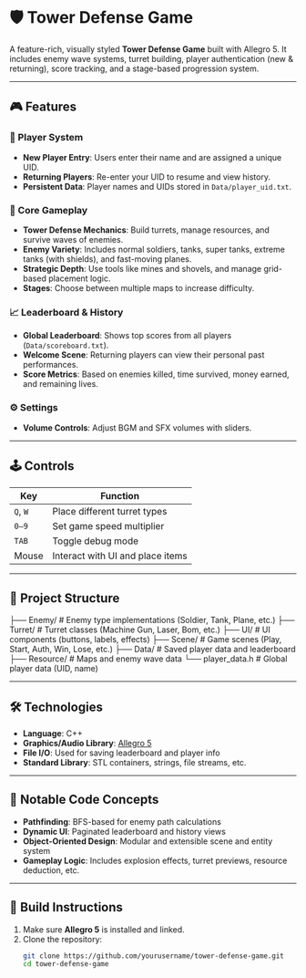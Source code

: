 # 🛡️ Tower Defense Game

A feature-rich, visually styled **Tower Defense Game** built with Allegro 5. It includes enemy wave systems, turret building, player authentication (new & returning), score tracking, and a stage-based progression system.

---

## 🎮 Features

### 🔐 Player System
- **New Player Entry**: Users enter their name and are assigned a unique UID.
- **Returning Players**: Re-enter your UID to resume and view history.
- **Persistent Data**: Player names and UIDs stored in `Data/player_uid.txt`.

### 🏰 Core Gameplay
- **Tower Defense Mechanics**: Build turrets, manage resources, and survive waves of enemies.
- **Enemy Variety**: Includes normal soldiers, tanks, super tanks, extreme tanks (with shields), and fast-moving planes.
- **Strategic Depth**: Use tools like mines and shovels, and manage grid-based placement logic.
- **Stages**: Choose between multiple maps to increase difficulty.

### 📈 Leaderboard & History
- **Global Leaderboard**: Shows top scores from all players (`Data/scoreboard.txt`).
- **Welcome Scene**: Returning players can view their personal past performances.
- **Score Metrics**: Based on enemies killed, time survived, money earned, and remaining lives.

### ⚙️ Settings
- **Volume Controls**: Adjust BGM and SFX volumes with sliders.

---

## 🕹️ Controls

| Key      | Function                        |
|----------|---------------------------------|
| `Q`, `W` | Place different turret types    |
| `0–9`    | Set game speed multiplier       |
| `TAB`    | Toggle debug mode               |
| Mouse    | Interact with UI and place items|

---

## 📁 Project Structure

├── Enemy/ # Enemy type implementations (Soldier, Tank, Plane, etc.)
├── Turret/ # Turret classes (Machine Gun, Laser, Bom, etc.)
├── UI/ # UI components (buttons, labels, effects)
├── Scene/ # Game scenes (Play, Start, Auth, Win, Lose, etc.)
├── Data/ # Saved player data and leaderboard
├── Resource/ # Maps and enemy wave data
└── player_data.h # Global player data (UID, name)

---

## 🛠️ Technologies

- **Language**: C++
- **Graphics/Audio Library**: [Allegro 5](https://liballeg.org/)
- **File I/O**: Used for saving leaderboard and player info
- **Standard Library**: STL containers, strings, file streams, etc.

---

## 🧠 Notable Code Concepts

- **Pathfinding**: BFS-based for enemy path calculations
- **Dynamic UI**: Paginated leaderboard and history views
- **Object-Oriented Design**: Modular and extensible scene and entity system
- **Gameplay Logic**: Includes explosion effects, turret previews, resource deduction, etc.

---

## 🧪 Build Instructions

1. Make sure **Allegro 5** is installed and linked.
2. Clone the repository:
   ```bash
   git clone https://github.com/yourusername/tower-defense-game.git
   cd tower-defense-game
